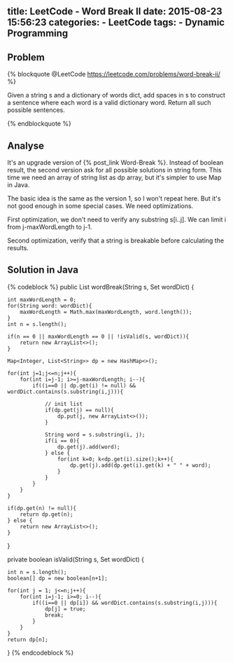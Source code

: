 title: LeetCode - Word Break II
date: 2015-08-23 15:56:23
categories:
    - LeetCode
tags: 
    - Dynamic Programming
---

Problem
-------

{% blockquote @LeetCode https://leetcode.com/problems/word-break-ii/ %}

Given a string s and a dictionary of words dict, add spaces in s to construct a sentence where each word 
is a valid dictionary word. Return all such possible sentences.

{% endblockquote %}

Analyse
-------

It's an upgrade version of {% post_link Word-Break %}. Instead of boolean result, the second version ask for all possible
solutions in string form. This time we need an array of string list as dp array, but it's simpler to use Map in Java.
 
The basic idea is the same as the version 1, so I won't repeat here. But it's not good enough in some special cases. We
need optimizations.

First optimization, we don't need to verify any substring s[i..j]. We can limit i from j-maxWordLength to j-1.
 
Second optimization, verify that a string is breakable before calculating the results. 


Solution in Java
----------------

{% codeblock %}
public List<String> wordBreak(String s, Set<String> wordDict) {

    int maxWordLength = 0;
    for(String word: wordDict){
        maxWordLength = Math.max(maxWordLength, word.length());
    }
    int n = s.length();

    if(n == 0 || maxWordLength == 0 || !isValid(s, wordDict)){
        return new ArrayList<>();
    }

    Map<Integer, List<String>> dp = new HashMap<>();

    for(int j=1;j<=n;j++){
        for(int i=j-1; i>=j-maxWordLength; i--){
            if((i==0 || dp.get(i) != null) && wordDict.contains(s.substring(i,j))){

                // init list
                if(dp.get(j) == null){
                    dp.put(j, new ArrayList<>());
                }

                String word = s.substring(i, j);
                if(i == 0){
                    dp.get(j).add(word);
                } else {
                    for(int k=0; k<dp.get(i).size();k++){
                        dp.get(j).add(dp.get(i).get(k) + " " + word);
                    }
                }
            }
        }
    }

    if(dp.get(n) != null){
        return dp.get(n);
    } else {
        return new ArrayList<>();
    }
}

private boolean isValid(String s, Set<String> wordDict) {

    int n = s.length();
    boolean[] dp = new boolean[n+1];

    for(int j = 1; j<=n;j++){
        for(int i=j-1; i>=0; i--){
            if((i==0 || dp[i]) && wordDict.contains(s.substring(i,j))){
                dp[j] = true;
                break;
            }
        }
    }
    return dp[n];
}
{% endcodeblock %}
